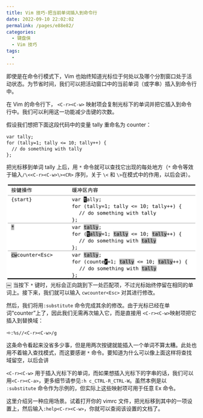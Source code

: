 ```yaml
---
title: Vim 技巧-把当前单词插入到命令行
date: 2022-09-10 22:02:02
permalink: /pages/e88e82/
categories:
  - 键盘侠
  - Vim 技巧
tags:
  -
---
```


即使是在命令行模式下，Vim 也始终知道光标位于何处以及哪个分割窗口处于活动状态。为节省时间，我们可以把活动窗口中的当前单词（或字串）插入到命令行中。

在 Vim 的命令行下， `<C-r><C-w>` 映射项会复制光标下的单词并把它插入到命令行中。我们可以利用这一功能减少击键的次数。

假设我们想把下面这段代码中的变量 tally 重命名为 counter：

```
var tally;
for (tally=1; tally <= 10; tally++) {
  // do something with tally
};
```

把光标移到单词 tally 上后，用 `*` 命令就可以查找它出现的每处地方（`*` 命令等效于输入`/\<<C-r><C-w>\><CR>` 序列，关于 `\<` 和 `\>`在模式中的作用，以后会讲）。

![](../../.vuepress/public/img/vim/076.jpg)
￼
当按下 `*` 键时，光标会正向跳到下一处匹配项，不过光标始终停留在相同的单词上。接下来，我们就可以输入 `cwcounter<Esc>` 对其进行修改。

然后，我们将用`:substitute` 命令完成其余的修改。由于光标已经在单词“counter”上了，因此我们无需再次输入它，而是直接用 `<C-r><C-w>`映射项把它插入到替换域：

➾`:%s//<C-r><C-w>/g`

这条命令看起来没省多少事，但是用两次按键就能插入一个单词不算太糟。此处也用不着输入查找模式，而这要感谢 `*` 命令。要知道为什么可以像上面这样将查找域留空，以后会讲

`<C-r><C-w>` 用于插入光标下的单词，而如果想插入光标下的字串的话，我们可以用`<C-r><C-a>`，更多细节请参见`:h c_CTRL-R_CTRL-W`。虽然本例是以 `:substitute` 命令作为示例的，但实际上这些映射项可用于任意 Ex 命令。

这里介绍另一种应用场景。试着打开你的 vimrc 文件，把光标移到其中的一项设置上，然后输入`:help<C-r><C-w>`，你就可以查阅该设置的文档了。
